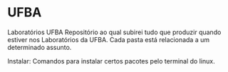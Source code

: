 # UFBA

Laboratórios UFBA
Repositório ao qual subirei tudo que produzir quando estiver nos Laboratórios da UFBA. Cada pasta está relacionada a um determinado assunto.

Instalar: Comandos para instalar certos pacotes pelo terminal do linux.
